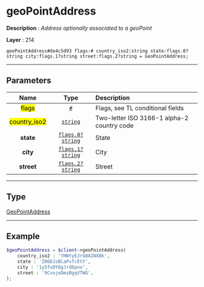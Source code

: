 # geoPointAddress

**Description** : *Address optionally associated to a geoPoint*

**Layer** : 214

```tl
geoPointAddress#de4c5d93 flags:# country_iso2:string state:flags.0?string city:flags.1?string street:flags.2?string = GeoPointAddress;
```

---

## Parameters

| Name | Type | Description |
| :---: | :---: | :--- |
| <mark>flags</mark> | [`#`](type/#) | Flags, see TL conditional fields |
| <mark>country_iso2</mark> | [`string`](type/string) | Two-letter ISO 3166-1 alpha-2 country code |
| **state** | [`flags.0?string`](type/string) | State |
| **city** | [`flags.1?string`](type/string) | City |
| **street** | [`flags.2?string`](type/string) | Street |

---

## Type

[GeoPointAddress](type/GeoPointAddress)

---

## Example

```php
$geoPointAddress = $client->geoPointAddress(
	country_iso2 : 'YHWtyEJrG0AINXBk',
	state : 'Z06DJsBLaPxfcEtY',
	city : '1y5fuDYQgJrd6pnx',
	street : '9CvojeDmzBgqVTWG',
);
```